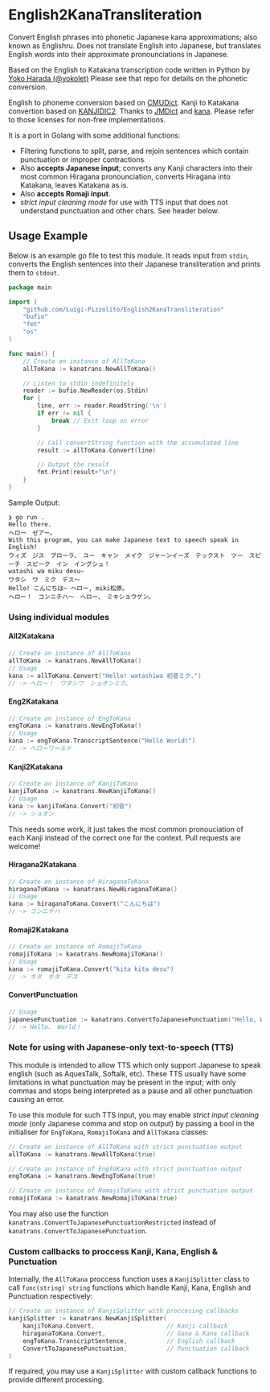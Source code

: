 # English2KanaTransliteration
Convert English phrases into phonetic Japanese kana approximations; also known as Englishru. Does not translate English into Japanese, but translates English words into their approximate pronounciations in Japanese.

Based on the English to Katakana transcription code written in Python by [Yoko Harada (@yokolet)](https://github.com/yokolet/transcript) Please see that repo for details on the phonetic conversion.

English to phoneme conversion based on [CMUDict](https://people.umass.edu/nconstan/CMU-IPA/). Kanji to Katakana convertion based on [KANJIDIC2](http://nihongo.monash.edu/kanjidic2/index.html). Thanks to [JMDict](https://pkg.go.dev/github.com/foosoft/jmdict) and [kana](https://github.com/gojp/kana). Please refer to those licenses for non-free implementations.

It is a port in Golang with some additional functions:
- Filtering functions to split, parse, and rejoin sentences which contain punctuation or improper contractions.
- Also **accepts Japanese input**; converts any Kanji characters into their most common Hiragana pronounciation, converts Hiragana into Katakana, leaves Katakana as is.
- Also **accepts Romaji input**.
- *strict input cleaning mode* for use with TTS input that does not understand punctuation and other chars. See header below.


## Usage Example
Below is an example go file to test this module. It reads input from `stdin`, converts the English sentences into their Japanese transliteration and prints them to `stdout`.

```go
package main

import (
	"github.com/Luigi-Pizzolito/English2KanaTransliteration"
	"bufio"
	"fmt"
	"os"
)

func main() {
	// Create an instance of AllToKana
	allToKana := kanatrans.NewAllToKana()

	// Listen to stdin indefinitely
	reader := bufio.NewReader(os.Stdin)
	for {
		line, err := reader.ReadString('\n')
		if err != nil {
			break // Exit loop on error
		}

		// Call convertString function with the accumulated line
		result := allToKana.Convert(line)

		// Output the result
		fmt.Print(result+"\n")
	}
}
```

Sample Output:
```
❯ go run .
Hello there.
ヘロー　ゼアー。
With this program, you can make Japanese text to speech speak in English!
ウィズ　ジス　プローラ、　ユー　キャン　メイク　ジャーンイーズ　テックスト　ツー　スピーチ　スピーク　イン　イングシュ！
watashi wa miku desu~
ワタシ　ワ　ミク　デス〜
Hello! こんにちは~ ヘロー, miki松原。
ヘロー！　コンニチハ〜　ヘロー、　ミキショウゲン。
```

### Using individual modules

#### All2Katakana
```go
// Create an instance of AllToKana
allToKana := kanatrans.NewAllToKana()
// Usage
kana := allToKana.Convert("Hello! watashiwa 初音ミク.")
// -> ヘロー！　ワタシワ　ショオンミク。
```

#### Eng2Katakana
```go
// Create an instance of EngToKana
engToKana := kanatrans.NewEngToKana()
// Usage
kana := engToKana.TranscriptSentence("Hello World!")
// -> ヘローワールド
```

#### Kanji2Katakana
```go
// Create an instance of KanjiToKana
kanjiToKana := kanatrans.NewKanjiToKana()
// Usage
kana := kanjiToKana.Convert("初音")
// -> ショオン
```
This needs some work, it just takes the most common pronouciation of each Kanji instead of the correct one for the context. Pull requests are welcome!

#### Hiragana2Katakana
```go
// Create an instance of HiraganaToKana
hiraganaToKana := kanatrans.NewHiraganaToKana()
// Usage
kana := hiraganaToKana.Convert("こんにちは")
// -> コンニチハ
```

#### Romaji2Katakana
```go
// Create an instance of RomajiToKana
romajiToKana := kanatrans.NewRomajiToKana()
// Usage
kana := romajiToKana.Convert("kita kita desu")
// -> キタ　キタ　デス
```

#### ConvertPunctuation
```go
// Usage
japanesePunctuation := kanatrans.ConvertToJapanesePunctuation("Hello, World!")
// -> Hello、 World！
```

### Note for using with Japanese-only text-to-speech (TTS)
This module is intended to allow TTS which only support Japanese to speak english (such as AquesTalk, Softalk, etc). These TTS usually have some limitations in what punctuation may be present in the input; with only commas and stops being interpreted as a pause and all other punctuation causing an error.

To use this module for such TTS input, you may enable *strict input cleaning mode* (only Japanese comma and stop on output) by passing a bool in the initialiser for `EngToKana`, `RomajiToKana` and `AllToKana` classes:
```go
// Create an instance of AllToKana with strict punctuation output
allToKana := kanatrans.NewAllToKana(true)
```
```go
// Create an instance of EngToKana with strict punctuation output
engToKana := kanatrans.NewEngToKana(true)
```
```go
// Create an instance of RomajiToKana with strict punctuation output
romajiToKana := kanatrans.NewRomajiToKana(true)
```
You may also use the function `kanatrans.ConvertToJapanesePunctuationRestricted` instead of `kanatrans.ConvertToJapanesePunctuation`.

### Custom callbacks to proccess Kanji, Kana, English & Punctuation
Internally, the `AllToKana` proccess function uses a `KanjiSplitter` class to call `func(string) string` functions which handle Kanji, Kana, English and Punctuation respectively:
```go
// Create an instance of KanjiSplitter with proccesing callbacks
kanjiSplitter := kanatrans.NewKanjiSplitter(
	kanjiToKana.Convert,					// Kanji callback
	hiraganaToKana.Convert,					// Gana & Kana callback
	engToKana.TranscriptSentence,			// English callback
	ConvertToJapanesePunctuation,			// Punctuation callback
)
```
If required, you may use a `KanjiSplitter` with custom callback functions to provide different processing.